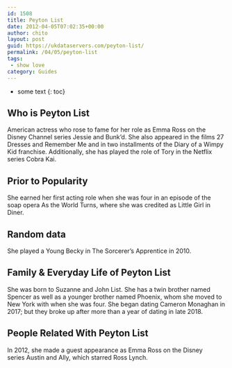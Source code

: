 ```yaml
---
id: 1508
title: Peyton List
date: 2012-04-05T07:02:35+00:00
author: chito
layout: post
guid: https://ukdataservers.com/peyton-list/
permalink: /04/05/peyton-list
tags:
 - show love
category: Guides
---
```


* some text
{: toc}
          
          
## Who is  Peyton List
                  
                  
                  
American actress who rose to fame for her role as Emma Ross on the Disney Channel series Jessie and Bunk&#8217;d. She also appeared in the films 27 Dresses and Remember Me and in two installments of the Diary of a Wimpy Kid franchise. Additionally, she has played the role of Tory in the Netflix series Cobra Kai.
                  
                
                
                
## Prior to Popularity 
                  
                  
                  
She earned her first acting role when she was four in an episode of the soap opera As the World Turns, where she was credited as Little Girl in Diner. 
                  
                
                
                
## Random data 
                  
                  
                  
She played a Young Becky in The Sorcerer&#8217;s Apprentice in 2010. 
                  
                
                
                
## Family & Everyday Life of Peyton List
                  
                  
                  
She was born to Suzanne and John List. She has a twin brother named Spencer as well as a younger brother named Phoenix, whom she moved to New York with when she was four. She began dating Cameron Monaghan in 2017; but they broke up after more than a year of dating in late 2018.
                  
                
                
                
## People Related With  Peyton List
                  
                  
                  
In 2012, she made a guest appearance as Emma Ross on the Disney series Austin and Ally, which starred Ross Lynch. 
                  
                
              
            
          
          
          
    
    
  
